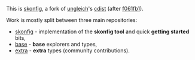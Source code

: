 This is [skonfig](https://skonfig.li), a fork of [ungleich](https://github.com/ungleich)'s [cdist](https://github.com/ungleich/cdist) (after [f061fb1](https://github.com/ungleich/cdist/commit/f061fb168ddacc894cb6e9882ff5c8ba002fadd8)).

Work is mostly split between three main repositories:

* [skonfig](/skonfig/skonfig) - implementation of the **skonfig tool** and quick **getting started** bits,
* [base](/skonfig/base) - **base** explorers and types,
* [extra](/skonfig/extra) - **extra** types (community contributions).
